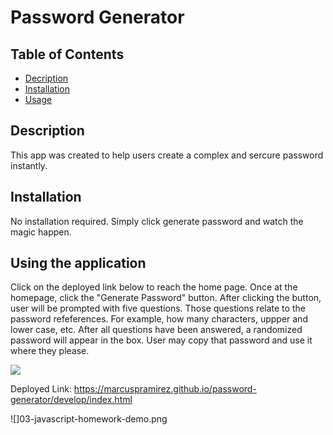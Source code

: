 # Password Generator


## Table of Contents

* [Decription](#description)
* [Installation](#installation)
* [Usage](#usage)


## Description
This app was created to help users create a complex and sercure password instantly. 

## Installation
No installation required.  Simply click generate password and watch the magic happen.

## Using the application
Click on the deployed link below to reach the home page.  Once at the homepage, click the "Generate Password" button. After clicking the button, user will be prompted with five questions.  Those questions relate to the password refeferences. For example, how many characters, uppper and lower case, etc.  After all questions have been answered, a randomized password will appear in the box.  User may copy that password and use it where they please. 


![](assets/readmescrrenshot.PNG)

Deployed Link:
https://marcuspramirez.github.io/password-generator/develop/index.html

![]03-javascript-homework-demo.png

